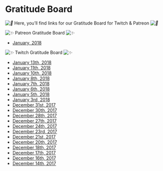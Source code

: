 # Gratitude Board

*![💜](https://s.w.org/images/core/emoji/2.2.1/svg/1f49c.svg)* Here, you’ll find links for our Gratitude Board for Twitch & Patreon *![💜](https://s.w.org/images/core/emoji/2.2.1/svg/1f49c.svg)*

*![✨](https://s.w.org/images/core/emoji/2.2.1/svg/2728.svg)* Patreon Gratitude Board *![✨](https://s.w.org/images/core/emoji/2.2.1/svg/2728.svg)*

* [January, 2018](https://www.patreon.com/posts/gratitude-board-16259097)

*![✨](https://s.w.org/images/core/emoji/2.2.1/svg/2728.svg)* Twitch Gratitude Board *![✨](https://s.w.org/images/core/emoji/2.2.1/svg/2728.svg)*

* [January 13th, 2018](https://twitter.com/DeviCatOutlet/status/952365841613492224)
* [January 11th, 2018](https://twitter.com/DeviCatOutlet/status/951639612425940992)
* [January 10th, 2018](https://twitter.com/DeviCatOutlet/status/951279177650593792)
* [January 8th, 2018](https://twitter.com/DeviCatOutlet/status/950567224984686593)
* [January 7th, 2018](https://twitter.com/DeviCatOutlet/status/950206221235245056)
* [January 6th, 2018](https://twitter.com/DeviCatOutlet/status/949840178620878851)
* [January 5th, 2018](https://twitter.com/DeviCatOutlet/status/949466463492104194)
* [January 3rd, 2018](https://twitter.com/DeviCatOutlet/status/948740774367252481)
* [December 31st, 2017](https://twitter.com/DeviCatOutlet/status/947879015603408897)
* [December 30th, 2017](https://twitter.com/DeviCatOutlet/status/947302129072566272)
* [December 28th, 2017](https://twitter.com/DeviCatOutlet/status/946573038111387648)
* [December 27th, 2017](https://twitter.com/DeviCatOutlet/status/946213859039350784)
* [December 24th, 2017](https://twitter.com/DeviCatOutlet/status/945117365330694144)
* [December 23rd, 2017](https://twitter.com/DeviCatOutlet/status/944780344502431744)
* [December 21st, 2017](https://twitter.com/DeviCatOutlet/status/944038710215172096)
* [December 20th, 2017](https://twitter.com/DeviCatOutlet/status/943676289726197760)
* [December 18th, 2017](https://twitter.com/DeviCatOutlet/status/942951000096243712)
* [December 17th, 2017](https://twitter.com/DeviCatOutlet/status/942587748921368576)
* [December 16th, 2017](https://twitter.com/DeviCatOutlet/status/942223640845783040)
* [December 14th, 2017](https://twitter.com/DeviCatOutlet/status/941495689107959808)
